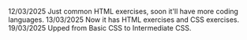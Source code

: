 12/03/2025 Just common HTML exercises, soon it'll have more coding languages.
13/03/2025 Now it has HTML exercises and CSS exercises.
19/03/2025 Upped from Basic CSS to Intermediate CSS.
